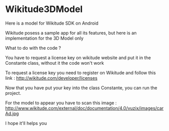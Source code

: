# Wikitude3DModel

Here is a model for Wikitude SDK on Android

Wikitude posess a sample app for all its features, but here is an implementation for the 3D Model only

What to do with the code ?

You have to request a license key on wikitude website and put it in the Constante class, without it the code won't work

To request a license key you need to register on Wikitude and follow this link : http://wikitude.com/developer/licenses

Now that you have put your key into the class Constante, you can run the project.

For the model to appear you have to scan this image : http://www.wikitude.com/external/doc/documentation/4.0/vuzix/images/carAd.jpg

I hope it'll helps you


